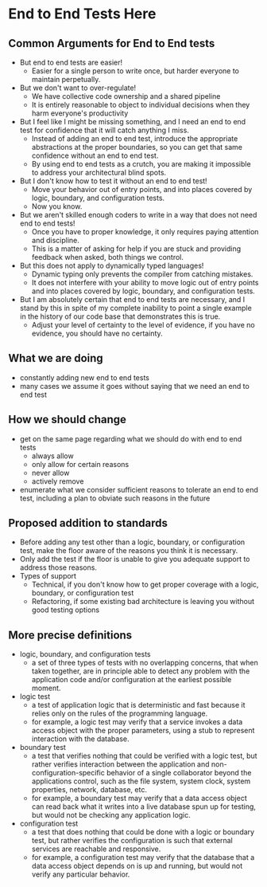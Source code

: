 # End to End Tests Here

## Common Arguments for End to End tests
- But end to end tests are easier!
    - Easier for a single person to write once, but harder everyone to maintain perpetually.
- But we don't want to over-regulate!
    - We have collective code ownership and a shared pipeline
    - It is entirely reasonable to object to individual decisions when they harm everyone's productivity 
- But I feel like I might be missing something, and I need an end to end test for confidence that it will catch anything I miss.
    - Instead of adding an end to end test, introduce the appropriate abstractions at the proper boundaries, so you can get that same confidence without an end to end test.
    - By using end to end tests as a crutch, you are making it impossible to address your architectural blind spots.
- But I don't know how to test it without an end to end test!
    - Move your behavior out of entry points, and into places covered by logic, boundary, and configuration tests.
    - Now you know.
- But we aren't skilled enough coders to write in a way that does not need end to end tests!
    - Once you have to proper knowledge, it only requires paying attention and discipline.
    - This is a matter of asking for help if you are stuck and providing feedback when asked, both things we control.
- But this does not apply to dynamically typed languages!
    - Dynamic typing only prevents the compiler from catching mistakes.
    - It does not interfere with your ability to move logic out of entry points and into places covered by logic, boundary, and configuration tests.
- But I am absolutely certain that end to end tests are necessary, and I stand by this in spite of my complete inability to point a single example in the history of our code base that demonstrates this is true.
    - Adjust your level of certainty to the level of evidence, if you have no evidence, you should have no certainty.

## What we are doing
- constantly adding new end to end tests
- many cases we assume it goes without saying that we need an end to end test

## How we should change
- get on the same page regarding what we should do with end to end tests
    - always allow
    - only allow for certain reasons
    - never allow
    - actively remove
- enumerate what we consider sufficient reasons to tolerate an end to end test, including a plan to obviate such reasons in the future

## Proposed addition to standards
- Before adding any test other than a logic, boundary, or configuration test, make the floor aware of the reasons you think it is necessary.
- Only add the test if the floor is unable to give you adequate support to address those reasons.
- Types of support
    - Technical, if you don't know how to get proper coverage with a logic, boundary, or configuration test
    - Refactoring, if some existing bad architecture is leaving you without good testing options

## More precise definitions
- logic, boundary, and configuration tests
    - a set of three types of tests with no overlapping concerns, that when taken together, are in principle able to detect any problem with the application code and/or configuration at the earliest possible moment.
- logic test
    - a test of application logic that is deterministic and fast because it relies only on the rules of the programming language.
    - for example, a logic test may verify that a service invokes a data access object with the proper parameters, using a stub to represent interaction with the database.  
- boundary test
    - a test that verifies nothing that could be verified with a logic test, but rather verifies interaction between the application and non-configuration-specific behavior of a single collaborator beyond the applications control, such as the file system, system clock, system properties, network, database, etc.
    - for example, a boundary test may verify that a data access object can read back what it writes into a live database spun up for testing, but would not be checking any application logic. 
- configuration test
    - a test that does nothing that could be done with a logic or boundary test, but rather verifies the configuration is such that external services are reachable and responsive.
    - for example, a configuration test may verify that the database that a data access object depends on is up and running, but would not verify any particular behavior.

